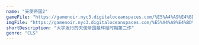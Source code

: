 ```yaml
---
name: "天使帝国2"
gameFile: "https://gamenoir.nyc3.digitaloceanspaces.com/%E5%A4%A9%E4%BD%BF%E5%B8%9D%E5%9B%BD2/angel2.zip"
imgFile: "https://gamenoir.nyc3.digitaloceanspaces.com/%E5%A4%A9%E4%BD%BF%E5%B8%9D%E5%9B%BD2/original.webp"
shortDescription: "大宇发行的天使帝国最辉煌时期第二作"
genre: "CLS"
---
```

